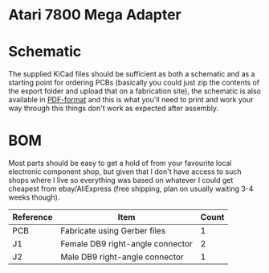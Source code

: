 # Atari 7800 Mega Adapter


# Schematic
The supplied KiCad files should be sufficient as both a schematic and as a  starting point for ordering PCBs (basically you could just zip the contents of the export folder and upload that on a fabrication site), the schematic is also available in [PDF-format](https://github.com/tebl/A7800-Mega-Adapter/blob/master/export/A7800%20Mega%20Adapter.pdf) and this is what you'll need to print and work your way through this things don't work as expected after assembly.

# BOM
Most parts should be easy to get a hold of from your favourite local electronic component shop, but given that I don't have access to such shops where I live so everything was based on whatever I could get cheapest from ebay/AliExpress (free shipping, plan on usually waiting 3-4 weeks though).

| Reference    | Item                                  | Count |
| ------------ | ------------------------------------- | ----- |
| PCB          | Fabricate using Gerber files          |     1 |
| J1           | Female DB9 right-angle connector      |     2 |
| J2           | Male DB9 right-angle connector        |     1 |